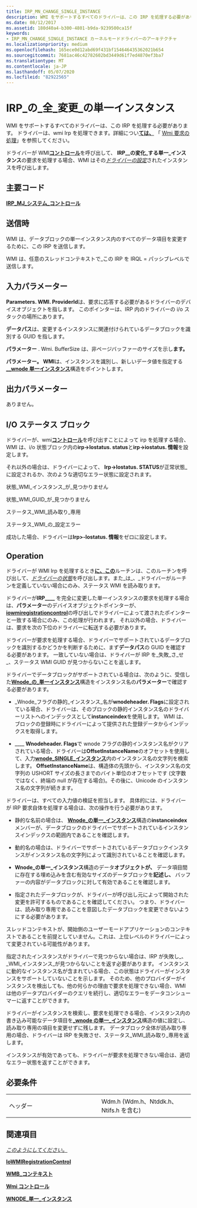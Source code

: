 ```yaml
---
title: IRP_MN_CHANGE_SINGLE_INSTANCE
description: WMI をサポートするすべてのドライバーは、この IRP を処理する必要があります。
ms.date: 08/12/2017
ms.assetid: 180d40a4-b300-4801-b9da-9239500ca15f
keywords:
- IRP_MN_CHANGE_SINGLE_INSTANCE カーネルモードドライバーのアーキテクチャ
ms.localizationpriority: medium
ms.openlocfilehash: 165ece0d12abd69f431bf154646435362021b654
ms.sourcegitcommit: 7681ac46c42782602bd3449d61f7ed4870ef3ba7
ms.translationtype: MT
ms.contentlocale: ja-JP
ms.lasthandoff: 05/07/2020
ms.locfileid: "82922565"
---
```

# <a name="irp_mn_change_single_instance"></a>IRP\_の\_全\_変更\_の単一インスタンス


WMI をサポートするすべてのドライバーは、この IRP を処理する必要があります。 ドライバーは、wmi Irp を処理できます。詳細につい[**ては、**](https://docs.microsoft.com/windows-hardware/drivers/ddi/wmilib/nf-wmilib-wmisystemcontrol) 「 [Wmi 要求の処理](https://docs.microsoft.com/windows-hardware/drivers/kernel/handling-wmi-requests)」を参照してください。

ドライバーが WMI[**コントロール**](https://docs.microsoft.com/windows-hardware/drivers/ddi/wmilib/nf-wmilib-wmisystemcontrol)を呼び出して、 **IRP\_\_の変化\_する単一\_インスタンス**の要求を処理する場合、WMI はその[*ドライバーの設定*](https://docs.microsoft.com/windows-hardware/drivers/ddi/wmilib/nc-wmilib-wmi_set_datablock_callback)されたインスタンスを呼び出します。

<a name="major-code"></a>主要コード
----------

[**IRP\_MJ\_システム\_コントロール**](irp-mj-system-control.md)

<a name="when-sent"></a>送信時
---------

WMI は、データブロックの単一インスタンス内のすべてのデータ項目を変更するために、この IRP を送信します。

WMI は、任意のスレッドコンテキストで\_この IRP を IRQL = パッシブレベルで送信します。

## <a name="input-parameters"></a>入力パラメーター


**Parameters. WMI. ProviderId**は、要求に応答する必要があるドライバーのデバイスオブジェクトを指します。 このポインターは、IRP 内のドライバーの i/o スタックの場所にあります。

**データパス**は、変更するインスタンスに関連付けられているデータブロックを識別する GUID を指します。

**パラメーター** . Wmi. BufferSize は、非ページバッファーのサイズを示し**ます。**

**パラメーター。 WMI**は、インスタンスを識別し、新しいデータ値を指定する[**\_\_wnode 単一インスタンス**](https://docs.microsoft.com/windows-hardware/drivers/ddi/wmistr/ns-wmistr-tagwnode_single_instance)構造をポイントします。

## <a name="output-parameters"></a>出力パラメーター


ありません。

## <a name="io-status-block"></a>I/O ステータス ブロック


ドライバーが、wmi[**コントロール**](https://docs.microsoft.com/windows-hardware/drivers/ddi/wmilib/nf-wmilib-wmisystemcontrol)を呼び出すことによって irp を処理する場合、WMI は、i/o 状態ブロック内の**irp-&gt;Iostatus. status**と**irp-&gt;iostatus. 情報**を設定します。

それ以外の場合は、ドライバーによって、 **Irp-&gt;Iostatus. STATUS**が正常状態\_に設定されるか、次のような適切なエラー状態に設定されます。

状態\_WMI\_インスタンス\_が\_見つかりません

状態\_WMI\_GUID\_が\_見つかりません

ステータス\_WMI\_読み取り\_専用

ステータス\_WMI\_の\_設定エラー

成功した場合、ドライバーは**Irp&gt;-Iostatus. 情報**をゼロに設定します。

<a name="operation"></a>Operation
---------

ドライバーが WMI Irp を処理するとき[**に、この**](https://docs.microsoft.com/windows-hardware/drivers/ddi/wmilib/nf-wmilib-wmisystemcontrol)ルーチンは、このルーチンを呼び出して、[*ドライバーの状態*](https://docs.microsoft.com/windows-hardware/drivers/ddi/wmilib/nc-wmilib-wmi_set_datablock_callback)を呼び出します。また\_は\_、\_ドライバーがルーチンを定義していない場合にのみ、ステータス WMI を読み取ります。

ドライバーが**IRP\_\_\_\_** を完全に変更した単一インスタンスの要求を処理する場合は、**パラメーター**のデバイスオブジェクトポインターが、 [**iowmiregistrationcontrol**](https://docs.microsoft.com/windows-hardware/drivers/ddi/wdm/nf-wdm-iowmiregistrationcontrol)の呼び出しでドライバーによって渡されたポインターと一致する場合にのみ、この処理が行われます。 それ以外の場合、ドライバーは、要求を次の下位のドライバーに転送する必要があります。

ドライバーが要求を処理する場合、ドライバーでサポートされているデータブロックを識別するかどうかを判断するために、まず**データパス**の GUID を確認する必要があります。 一致していない場合は、ドライバーが IRP を\_失敗\_さ\_せ\_、ステータス WMI GUID が見つからないことを返します。

ドライバーでデータブロックがサポートされている場合は、次のように、受信した[**Wnode\_の\_単一インスタンス**](https://docs.microsoft.com/windows-hardware/drivers/ddi/wmistr/ns-wmistr-tagwnode_single_instance)構造をインスタンス名の**パラメーター**で確認する必要があります。

-   \_Wnode\_フラグの静的\_インスタンス\_名が**wnodeheader. Flags**に設定されている場合、ドライバーは、そのブロックの静的インスタンス名のドライバーリストへのインデックスとして**instanceindex**を使用します。 WMI は、ブロックの登録時にドライバーによって提供された登録データからインデックスを取得します。

-   \_\_\_\_ **Wnodeheader. Flags**で wnode フラグの静的インスタンス名がクリアされている場合、ドライバーは**OffsetInstanceName**のオフセットを使用して、入力[**wnode\_SINGLE\_インスタンス**](https://docs.microsoft.com/windows-hardware/drivers/ddi/wmistr/ns-wmistr-tagwnode_single_instance)内のインスタンス名の文字列を検索します。 **OffsetInstanceName**は、構造体の先頭から、インスタンス名の文字列の USHORT サイズの長さまでのバイト単位のオフセットです (文字数ではなく、終端の null が存在する場合)。その後に、Unicode のインスタンス名の文字列が続きます。

ドライバーは、すべての入力値の検証を担当します。 具体的には、ドライバーが IRP 要求自体を処理する場合は、次の操作を行う必要があります。

-   静的な名前の場合は、 [**Wnode\_の単一\_インスタンス**](https://docs.microsoft.com/windows-hardware/drivers/ddi/wmistr/ns-wmistr-tagwnode_single_instance)構造の**instanceindex**メンバーが、データブロックのドライバーでサポートされているインスタンスインデックスの範囲内であることを確認します。

-   動的名の場合は、ドライバーでサポートされているデータブロックインスタンスがインスタンス名の文字列によって識別されていることを確認します。

-   **Wnode\_の単一\_インスタンス**構造のデータ**オブジェクトが、** データ項目間に存在する埋め込みを含む有効なサイズのデータブロックを**記述し、** バッファーの内容がデータブロックに対して有効であることを確認します。

-   指定されたデータブロックが、ドライバーが呼び出し元によって開始された変更を許可するものであることを確認してください。 つまり、ドライバーは、読み取り専用であることを意図したデータブロックを変更できないようにする必要があります。

スレッドコンテキストが、開始側のユーザーモードアプリケーションのコンテキストであることを前提としていません。これは、上位レベルのドライバーによって変更されている可能性があります。

指定されたインスタンスがドライバーで見つからない場合は、IRP が失敗し\_、\_WMI\_インスタンス\_が見つからないことを返す必要があります。 インスタンスに動的なインスタンス名が含まれている場合、この状態はドライバーがインスタンスをサポートしていないことを示します。 そのため、他のプロバイダーがインスタンスを検出しても、他の何らかの理由で要求を処理できない場合、WMI は他のデータプロバイダーのクエリを続行し、適切なエラーをデータコンシューマーに返すことができます。

ドライバーがインスタンスを検索し、要求を処理できる場合、インスタンス内の書き込み可能なデータ項目を[**\_wnode の単一\_インスタンス**](https://docs.microsoft.com/windows-hardware/drivers/ddi/wmistr/ns-wmistr-tagwnode_single_instance)構造の値に設定し、読み取り専用の項目を変更せずに残します。 データブロック全体が読み取り専用の場合、ドライバーは IRP を失敗させ、ステータス\_WMI\_読み取り\_専用を返します。

インスタンスが有効であっても、ドライバーが要求を処理できない場合は、適切なエラー状態を返すことができます。

<a name="requirements"></a>必要条件
------------

<table>
<colgroup>
<col width="50%" />
<col width="50%" />
</colgroup>
<tbody>
<tr class="odd">
<td><p>ヘッダー</p></td>
<td>Wdm.h (Wdm.h、Ntddk.h、Ntifs.h を含む)</td>
</tr>
</tbody>
</table>

## <a name="see-also"></a>関連項目


[*このようにしてください。*](https://docs.microsoft.com/windows-hardware/drivers/ddi/wmilib/nc-wmilib-wmi_set_datablock_callback)

[**IoWMIRegistrationControl**](https://docs.microsoft.com/windows-hardware/drivers/ddi/wdm/nf-wdm-iowmiregistrationcontrol)

[**WMB\_コンテキスト**](https://docs.microsoft.com/windows-hardware/drivers/ddi/wmilib/ns-wmilib-_wmilib_context)

[**Wmi コントロール**](https://docs.microsoft.com/windows-hardware/drivers/ddi/wmilib/nf-wmilib-wmisystemcontrol)

[**WNODE\_単一\_インスタンス**](https://docs.microsoft.com/windows-hardware/drivers/ddi/wmistr/ns-wmistr-tagwnode_single_instance)

 

 




